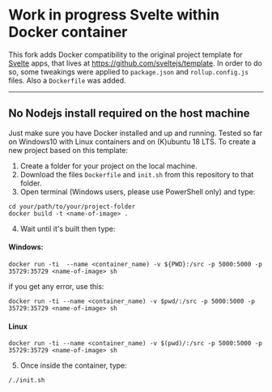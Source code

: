 # Work in progress Svelte within Docker container

This fork adds Docker compatibility to the original project template for [Svelte](https://svelte.dev) apps, that lives at https://github.com/sveltejs/template.
In order to do so, some tweakings were applied to `package.json` and `rollup.config.js` files. Also a `Dockerfile` was added.

---

## No Nodejs install required on the host machine

Just make sure you have Docker installed and up and running.
Tested so far on Windows10 with Linux containers and on (K)ubuntu 18 LTS.
To create a new project based on this template:
1. Create a folder for your project on the local machine.
2. Download the files `Dockerfile` and `init.sh` from this repository to that folder. 
3. Open terminal (Windows users, please use PowerShell only) and type:
```
cd your/path/to/your/project-folder
docker build -t <name-of-image> .
```
4. Wait until it's built then type:
#### Windows:
```
docker run -ti  --name <container_name) -v ${PWD}:/src -p 5000:5000 -p 35729:35729 <name-of-image> sh
```
if you get any error, use this:
```
docker run -ti --name <container_name) -v $pwd/:/src -p 5000:5000 -p 35729:35729 <name-of-image> sh
```
#### Linux
```
docker run -ti --name <container_name) -v $(pwd)/:/src -p 5000:5000 -p 35729:35729 <name-of-image> sh
```
5. Once inside the container, type:
```
/./init.sh
```
